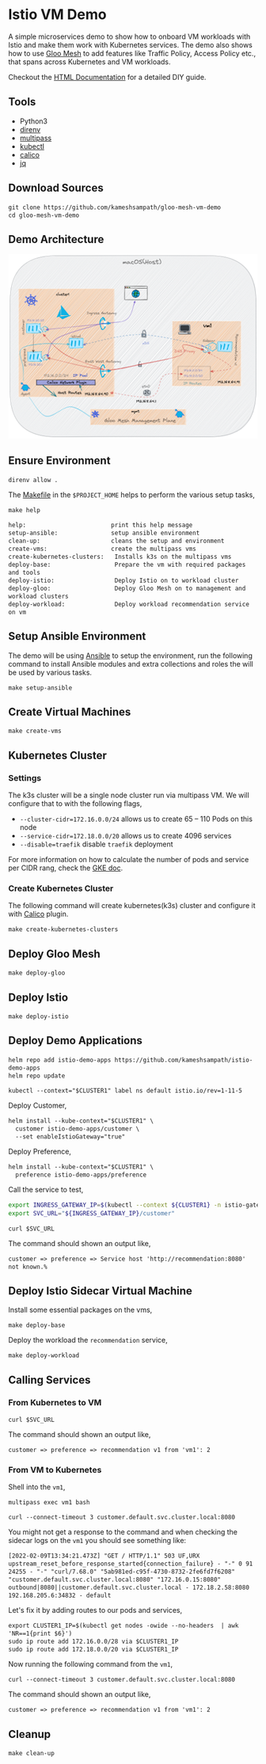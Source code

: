 # Istio VM Demo

A simple microservices demo to show how to onboard VM workloads with Istio and make them work with Kubernetes services. The demo also shows how to use [Gloo Mesh](https://solo.io/products/gloo-mesh) to add features like Traffic Policy, Access Policy etc., that spans across Kubernetes and VM workloads.

Checkout the [HTML Documentation](https://kameshsampath.github.io/gloo-mesh-vm-demo/)
for a detailed DIY guide.

## Tools

- Python3
- [direnv](https://direnv.net)
- [multipass](https://multipass.run/)
- [kubectl](https://kubernetes.io/docs/tasks/tools/)
- [calico](https://projectcalico.docs.tigera.io/)
- [jq](https://stedolan.github.io/jq/)

## Download Sources

```shell
git clone https://github.com/kameshsampath/gloo-mesh-vm-demo
cd gloo-mesh-vm-demo
```

## Demo Architecture

![Demo Architecture](./docs/images/architecture.png "Demo Architecture")

## Ensure Environment

```shell
direnv allow .
```

The [Makefile](./Makefile) in the `$PROJECT_HOME` helps to perform the various setup tasks,

```shell
make help
```

```text
help:                        print this help message
setup-ansible:               setup ansible environment
clean-up:                    cleans the setup and environment
create-vms:                  create the multipass vms
create-kubernetes-clusters:   Installs k3s on the multipass vms
deploy-base:                  Prepare the vm with required packages and tools
deploy-istio:                 Deploy Istio on to workload cluster
deploy-gloo:                  Deploy Gloo Mesh on to management and workload clusters
deploy-workload:              Deploy workload recommendation service on vm
```

## Setup Ansible Environment

The demo will be using [Ansible](https://docs.ansible.com/) to setup the environment, run the following command to install Ansible modules and extra collections and roles the will be used by various tasks.

```shell
make setup-ansible
```

## Create Virtual Machines

```shell
make create-vms
```

## Kubernetes Cluster

### Settings

The k3s cluster will be a single node cluster run via multipass VM. We will configure that to with the following flags,

- `--cluster-cidr=172.16.0.0/24` allows us to create 65 – 110 Pods on this node
- `--service-cidr=172.18.0.0/20` allows us to create 4096 services
- `--disable=traefik` disable `traefik` deployment

For more information on how to calculate the number of pods and service per CIDR rang, check the [GKE doc](https://cloud.google.com/kubernetes-engine/docs/concepts/alias-ips).

### Create Kubernetes Cluster

The following command will create kubernetes(k3s) cluster and configure it with [Calico](https://projectcalico.docs.tigera.io) plugin.

```shell
make create-kubernetes-clusters
```

## Deploy Gloo Mesh

```shell
make deploy-gloo
```

## Deploy Istio

```shell
make deploy-istio
```

## Deploy Demo Applications

```shell
helm repo add istio-demo-apps https://github.com/kameshsampath/istio-demo-apps
helm repo update
```

```shell
kubectl --context="$CLUSTER1" label ns default istio.io/rev=1-11-5
```

Deploy Customer,

```shell
helm install --kube-context="$CLUSTER1" \
  customer istio-demo-apps/customer \
  --set enableIstioGateway="true"
```

Deploy Preference,

```shell
helm install --kube-context="$CLUSTER1" \
  preference istio-demo-apps/preference 
```

Call the service to test,

```bash
export INGRESS_GATEWAY_IP=$(kubectl --context ${CLUSTER1} -n istio-gateways get svc ingressgateway -o jsonpath='{.status.loadBalancer.ingress[0].*}')
export SVC_URL="${INGRESS_GATEWAY_IP}/customer"
```

```shell
curl $SVC_URL
```

The command should shown an output like,

```text
customer => preference => Service host 'http://recommendation:8080' not known.%
```

## Deploy Istio Sidecar Virtual Machine

Install some essential packages on the vms,

```shell
make deploy-base
```

Deploy the workload the `recommendation` service,

```shell
make deploy-workload
```

## Calling Services

### From Kubernetes to VM

```shell
curl $SVC_URL
```

The command should shown an output like,

```text
customer => preference => recommendation v1 from 'vm1': 2
```

### From VM to Kubernetes

Shell into the `vm1`,

```shell
multipass exec vm1 bash
```

```shell
curl --connect-timeout 3 customer.default.svc.cluster.local:8080
```

You might not get a response to the command and when checking the sidecar logs on the `vm1` you should see something like:

```text
[2022-02-09T13:34:21.473Z] "GET / HTTP/1.1" 503 UF,URX upstream_reset_before_response_started{connection_failure} - "-" 0 91 24255 - "-" "curl/7.68.0" "5ab981ed-c95f-4730-8732-2fe6fd7f6208" "customer.default.svc.cluster.local:8080" "172.16.0.15:8080" outbound|8080||customer.default.svc.cluster.local - 172.18.2.58:8080 192.168.205.6:34832 - default
```

Let's fix it by adding routes to our pods and services,

```shell
export CLUSTER1_IP=$(kubectl get nodes -owide --no-headers  | awk 'NR==1{print $6}')
sudo ip route add 172.16.0.0/28 via $CLUSTER1_IP
sudo ip route add 172.18.0.0/20 via $CLUSTER1_IP
```

Now running the following command from the `vm1`,

```shell
curl --connect-timeout 3 customer.default.svc.cluster.local:8080
```

The command should shown an output like,

```text
customer => preference => recommendation v1 from 'vm1': 2
```

## Cleanup

```shell
make clean-up
```
